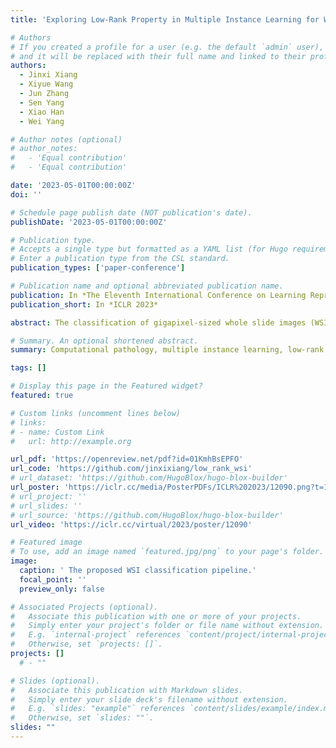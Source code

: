 ```yaml
---
title: 'Exploring Low-Rank Property in Multiple Instance Learning for Whole Slide Image Classification'

# Authors
# If you created a profile for a user (e.g. the default `admin` user), write the username (folder name) here
# and it will be replaced with their full name and linked to their profile.
authors:
  - Jinxi Xiang
  - Xiyue Wang
  - Jun Zhang
  - Sen Yang
  - Xiao Han
  - Wei Yang

# Author notes (optional)
# author_notes:
#   - 'Equal contribution'
#   - 'Equal contribution'

date: '2023-05-01T00:00:00Z'
doi: ''

# Schedule page publish date (NOT publication's date).
publishDate: '2023-05-01T00:00:00Z'

# Publication type.
# Accepts a single type but formatted as a YAML list (for Hugo requirements).
# Enter a publication type from the CSL standard.
publication_types: ['paper-conference']

# Publication name and optional abbreviated publication name.
publication: In *The Eleventh International Conference on Learning Representations*
publication_short: In *ICLR 2023*

abstract: The classification of gigapixel-sized whole slide images (WSIs) with slide-level labels can be formulated as a multiple-instance-learning (MIL) problem. State-of-the-art models often consist of two decoupled parts local feature embedding with a pre-trained model followed by a global feature aggregation network for classification. We leverage the properties of the apparent similarity in high-resolution WSIs, which essentially exhibit low-rank structures in the data manifold, to develop a novel MIL with a boost in both feature embedding and feature aggregation. We extend the contrastive learning with a pathology-specific Low-Rank Constraint  (LRC) for feature embedding to pull together samples (i.e., patches) belonging to the same pathological tissue in the low-rank subspace and simultaneously push apart those from different latent subspaces. At the feature aggregation stage, we introduce an iterative low-rank attention MIL (ILRA-MIL) model to aggregate features with low-rank learnable latent vectors to model global interactions among all instances. We highlight the importance of instance correlation modeling but refrain from directly using the transformer encoder, considering the complexity. ILRA-MIL with LRC pre-trained features achieves strong empirical results across various benchmarks, including (i) 96.49\% AUC on the CAMELYON16 for binary metastasis classification, (ii) 97.63\% AUC on the TCGA-NSCLC for lung cancer subtyping, and (iii) 0.6562 kappa on the large-scale PANDA dataset for prostate cancer classification. 

# Summary. An optional shortened abstract.
summary: Computational pathology, multiple instance learning, low-rank constraint, self-attention.

tags: []

# Display this page in the Featured widget?
featured: true

# Custom links (uncomment lines below)
# links:
# - name: Custom Link
#   url: http://example.org

url_pdf: 'https://openreview.net/pdf?id=01KmhBsEPFO'
url_code: 'https://github.com/jinxixiang/low_rank_wsi'
# url_dataset: 'https://github.com/HugoBlox/hugo-blox-builder'
url_poster: 'https://iclr.cc/media/PosterPDFs/ICLR%202023/12090.png?t=1681055960.1862047'
# url_project: ''
# url_slides: ''
# url_source: 'https://github.com/HugoBlox/hugo-blox-builder'
url_video: 'https://iclr.cc/virtual/2023/poster/12090'

# Featured image
# To use, add an image named `featured.jpg/png` to your page's folder.
image:
  caption: ' The proposed WSI classification pipeline.'
  focal_point: ''
  preview_only: false

# Associated Projects (optional).
#   Associate this publication with one or more of your projects.
#   Simply enter your project's folder or file name without extension.
#   E.g. `internal-project` references `content/project/internal-project/index.md`.
#   Otherwise, set `projects: []`.
projects: [] 
  # - ""

# Slides (optional).
#   Associate this publication with Markdown slides.
#   Simply enter your slide deck's filename without extension.
#   E.g. `slides: "example"` references `content/slides/example/index.md`.
#   Otherwise, set `slides: ""`.
slides: ""
---
```


<!-- {{% callout note %}}
Click the _Cite_ button above to demo the feature to enable visitors to import publication metadata into their reference management software.
{{% /callout %}}

{{% callout note %}}
Create your slides in Markdown - click the _Slides_ button to check out the example.
{{% /callout %}}

Add the publication's **full text** or **supplementary notes** here. You can use rich formatting such as including [code, math, and images](https://docs.hugoblox.com/content/writing-markdown-latex/). -->
